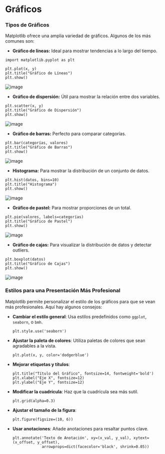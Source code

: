# Gráficos

### Tipos de Gráficos

Matplotlib ofrece una amplia variedad de gráficos. Algunos de los más comunes son:

- **Gráfico de líneas:** Ideal para mostrar tendencias a lo largo del tiempo.

~~~~
import matplotlib.pyplot as plt

plt.plot(x, y)
plt.title("Gráfico de Líneas")
plt.show()
~~~~

![image](https://github.com/user-attachments/assets/61930275-8ef5-4f41-bb5a-60a22d6b41c1)


- **Gráfico de dispersión:** Útil para mostrar la relación entre dos variables.

~~~
plt.scatter(x, y)
plt.title("Gráfico de Dispersión")
plt.show()
~~~

![image](https://github.com/user-attachments/assets/33236d00-7fd8-44af-ba62-a0a085b2b8d6)


- **Gráfico de barras:** Perfecto para comparar categorías.

~~~
plt.bar(categorías, valores)
plt.title("Gráfico de Barras")
plt.show()
~~~

![image](https://github.com/user-attachments/assets/3f8820d4-e974-47c1-a0d9-902d4762e694)


- **Histograma:** Para mostrar la distribución de un conjunto de datos.

~~~
plt.hist(datos, bins=10)
plt.title("Histograma")
plt.show()
~~~

![image](https://github.com/user-attachments/assets/d4760811-9af9-4bc1-9dca-807219084223)


- **Gráfico de pastel:** Para mostrar proporciones de un total.

~~~
plt.pie(valores, labels=categorías)
plt.title("Gráfico de Pastel")
plt.show()
~~~

![image](https://github.com/user-attachments/assets/ede27a91-63a9-4332-be8e-0f68b9652a35)


- **Gráfico de cajas:** Para visualizar la distribución de datos y detectar outliers.

~~~
plt.boxplot(datos)
plt.title("Gráfico de Cajas")
plt.show()
~~~

![image](https://github.com/user-attachments/assets/dcd22ea1-cac5-44da-9dfa-c8c0ac310247)



### Estilos para una Presentación Más Profesional

Matplotlib permite personalizar el estilo de los gráficos para que se vean más profesionales. Aquí hay algunos consejos:

- **Cambiar el estilo general**: Usa estilos predefinidos como `ggplot`, `seaborn`, o `bmh`.
  ```
  plt.style.use('seaborn')
  ```

- **Ajustar la paleta de colores**: Utiliza paletas de colores que sean agradables a la vista.
  ```
  plt.plot(x, y, color='dodgerblue')
  ```

- **Mejorar etiquetas y títulos**:
  ```
  plt.title("Título del Gráfico", fontsize=14, fontweight='bold')
  plt.xlabel("Eje X", fontsize=12)
  plt.ylabel("Eje Y", fontsize=12)
  ```

- **Modificar la cuadrícula**: Haz que la cuadrícula sea más sutil.
  ```
  plt.grid(alpha=0.3)
  ```

- **Ajustar el tamaño de la figura**:
  ```
  plt.figure(figsize=(10, 6))
  ```

- **Usar anotaciones**: Añade anotaciones para resaltar puntos clave.
  ```
  plt.annotate('Texto de Anotación', xy=(x_val, y_val), xytext=(x_offset, y_offset),
               arrowprops=dict(facecolor='black', shrink=0.05))
  ```

